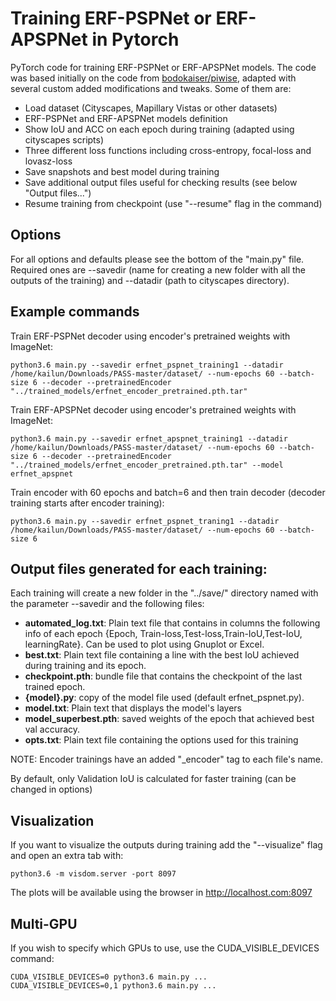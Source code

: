 # Training ERF-PSPNet or ERF-APSPNet in Pytorch

PyTorch code for training ERF-PSPNet or ERF-APSPNet models. The code was based initially on the code from [bodokaiser/piwise](https://github.com/bodokaiser/piwise), adapted with several custom added modifications and tweaks. Some of them are:
- Load dataset (Cityscapes, Mapillary Vistas or other datasets)
- ERF-PSPNet and ERF-APSPNet models definition
- Show IoU and ACC on each epoch during training (adapted using cityscapes scripts)
- Three different loss functions including cross-entropy, focal-loss and lovasz-loss
- Save snapshots and best model during training
- Save additional output files useful for checking results (see below "Output files...")
- Resume training from checkpoint (use "--resume" flag in the command)

## Options
For all options and defaults please see the bottom of the "main.py" file. Required ones are --savedir (name for creating a new folder with all the outputs of the training) and --datadir (path to cityscapes directory).

## Example commands

Train ERF-PSPNet decoder using encoder's pretrained weights with ImageNet:
```
python3.6 main.py --savedir erfnet_pspnet_training1 --datadir /home/kailun/Downloads/PASS-master/dataset/ --num-epochs 60 --batch-size 6 --decoder --pretrainedEncoder "../trained_models/erfnet_encoder_pretrained.pth.tar"
```

Train ERF-APSPNet decoder using encoder's pretrained weights with ImageNet:
```
python3.6 main.py --savedir erfnet_apspnet_training1 --datadir /home/kailun/Downloads/PASS-master/dataset/ --num-epochs 60 --batch-size 6 --decoder --pretrainedEncoder "../trained_models/erfnet_encoder_pretrained.pth.tar" --model erfnet_apspnet
```

Train encoder with 60 epochs and batch=6 and then train decoder (decoder training starts after encoder training):
```
python3.6 main.py --savedir erfnet_pspnet_traning1 --datadir /home/kailun/Downloads/PASS-master/dataset/ --num-epochs 60 --batch-size 6 
```

## Output files generated for each training:
Each training will create a new folder in the "../save/" directory named with the parameter --savedir and the following files:
* **automated_log.txt**: Plain text file that contains in columns the following info of each epoch {Epoch, Train-loss,Test-loss,Train-IoU,Test-IoU, learningRate}. Can be used to plot using Gnuplot or Excel.
* **best.txt**: Plain text file containing a line with the best IoU achieved during training and its epoch.
* **checkpoint.pth**: bundle file that contains the checkpoint of the last trained epoch.
* **{model}.py**: copy of the model file used (default erfnet_pspnet.py). 
* **model.txt**: Plain text that displays the model's layers
* **model_superbest.pth**: saved weights of the epoch that achieved best val accuracy.
* **opts.txt**: Plain text file containing the options used for this training

NOTE: Encoder trainings have an added "_encoder" tag to each file's name.


By default, only Validation IoU is calculated for faster training (can be changed in options)

## Visualization
If you want to visualize the outputs during training add the "--visualize" flag and open an extra tab with:
```
python3.6 -m visdom.server -port 8097
```
The plots will be available using the browser in http://localhost.com:8097

## Multi-GPU
If you wish to specify which GPUs to use, use the CUDA_VISIBLE_DEVICES command:
```
CUDA_VISIBLE_DEVICES=0 python3.6 main.py ...
CUDA_VISIBLE_DEVICES=0,1 python3.6 main.py ...
```


